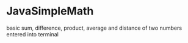 # JavaSimpleMath
basic sum, difference, product, average and distance of two numbers entered into terminal
